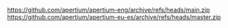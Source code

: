 https://github.com/apertium/apertium-eng/archive/refs/heads/main.zip
https://github.com/apertium/apertium-eu-es/archive/refs/heads/master.zip
